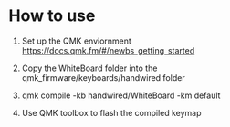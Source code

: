 # How to use

1. Set up the QMK enviornment https://docs.qmk.fm/#/newbs_getting_started

2. Copy the WhiteBoard folder into the qmk_firmware/keyboards/handwired folder

3. qmk compile -kb handwired/WhiteBoard -km default

4. Use QMK toolbox to flash the compiled keymap
